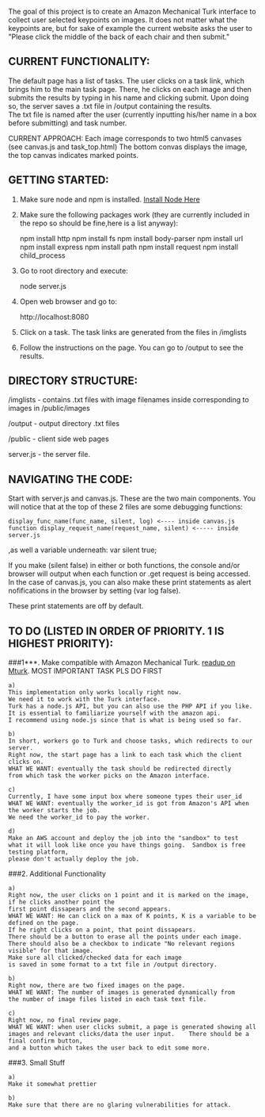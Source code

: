 
The goal of this project is to create an Amazon Mechanical Turk interface to collect
user selected keypoints on images.  It does not matter what the keypoints are, but for sake 
of example the current website asks the user to "Please click the middle of the back of each chair and then submit."


CURRENT FUNCTIONALITY:
------

The default page has a list of tasks.  The user clicks on a task link,
which brings him to the main task page.  There, he clicks on each
image and then submits the results by typing in his name and clicking submit.
Upon doing so, the server saves a .txt file in /output containing the results.  
The txt file is named after the user (currently inputting his/her name in a box before submitting) and task number.

CURRENT APPROACH: Each image corresponds to two html5 canvases (see canvas.js and task_top.html) 
The bottom convas displays the image, the top canvas indicates marked points.  


GETTING STARTED:
------

1. Make sure node and npm is installed.  [Install Node Here](https://nodejs.org/en/)
2. Make sure the following packages work (they are currently included in the repo so should be fine,here is a list anyway):

	npm install	http
	npm install	fs
	npm install body-parser
	npm install	url
	npm install	express
	npm install	path
	npm install	request
	npm install	child_process


3. Go to root directory and execute:

	node server.js

4. Open web browser and go to:

	http://localhost:8080

5. Click on a task.  The task links are generated from the files in /imglists

6. Follow the instructions on the page.  You can go to /output to see the results.

DIRECTORY STRUCTURE:
------

/imglists - contains .txt files with image filenames inside corresponding to images in /public/images

/output - output directory .txt files

/public - client side web pages

server.js - the server file.  

NAVIGATING THE CODE:
------

Start with server.js and canvas.js.  These are the two main components.  You will notice
that at the top of these 2 files are some debugging functions:

	display_func_name(func_name, silent, log) <---- inside canvas.js
	function display_request_name(request_name, silent) <----- inside server.js

,as well a variable underneath: var silent  true;

If you make (silent  false) in either or both functions, the console and/or browser will
output when each function or .get request is being accessed.  In the case of canvas.js,
you can also make these print statements as alert nofifications in the browser by setting (var log  false).

These print statements are off by default.


 
TO DO (LISTED IN ORDER OF PRIORITY.  1 IS HIGHEST PRIORITY):
------
###1***. Make compatible with Amazon Mechanical Turk. 
[readup on Mturk](https://www.mturk.com/mturk/welcome). MOST IMPORTANT TASK PLS DO FIRST

	a) 
	This implementation only works locally right now. 
	We need it to work with the Turk interface.  
	Turk has a node.js API, but you can also use the PHP API if you like.  
	It is essential to familiarize yourself with the amazon api.  
	I recommend using node.js since that is what is being used so far. 

	b) 
	In short, workers go to Turk and choose tasks, which redirects to our server.  
	Right now, the start page has a link to each task which the client clicks on.  
	WHAT WE WANT: eventually the task should be redirected directly 
	from which task the worker picks on the Amazon interface.  

	c) 
	Currently, I have some input box where someone types their user_id
	WHAT WE WANT: eventually the worker_id is got from Amazon's API when the worker starts the job. 
	We need the worker_id to pay the worker.  

	d) 
	Make an AWS account and deploy the job into the "sandbox" to test 
	what it will look like once you have things going.  Sandbox is free testing platform, 
	please don't actually deploy the job.

###2. Additional Functionality 

	a) 
	Right now, the user clicks on 1 point and it is marked on the image, if he clicks another point the 
	first point dissapears and the second appears.  
	WHAT WE WANT: He can click on a max of K points, K is a variable to be defined on the page. 
	If he right clicks on a point, that point dissapears.  
	There should be a button to erase all the points under each image.  
	There should also be a checkbox to indicate "No relevant regions visible" for that image.  
	Make sure all clicked/checked data for each image
	is saved in some format to a txt file in /output directory.  

	b) 
	Right now, there are two fixed images on the page.  
	WHAT WE WANT: The number of images is generated dynamically from 
	the number of image files listed in each task text file.  

	c)
	Right now, no final review page.
	WHAT WE WANT: when user clicks submit, a page is generated showing all 
	images and relevant clicks/data the user input.    There should be a final confirm button, 
	and a button which takes the user back to edit some more.  

###3. Small Stuff

	a)
	Make it somewhat prettier

	b) 
	Make sure that there are no glaring vulnerabilities for attack. 